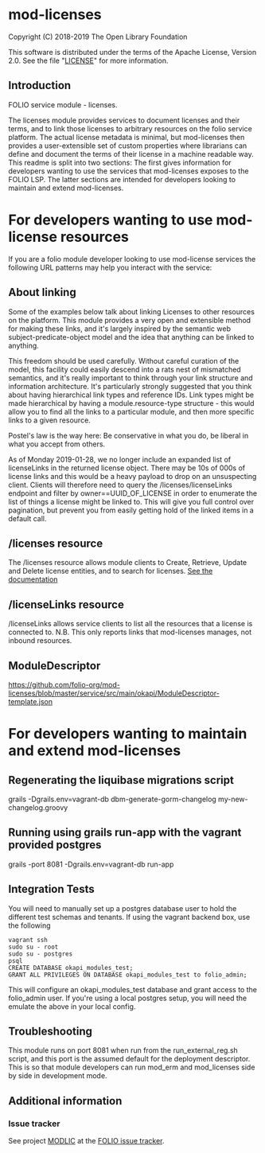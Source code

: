 # mod-licenses

Copyright (C) 2018-2019 The Open Library Foundation

This software is distributed under the terms of the Apache License,
Version 2.0. See the file "[LICENSE](LICENSE)" for more information.

## Introduction

FOLIO service module - licenses.

The licenses module provides services to document licenses and their terms, and to link those licenses to arbitrary resources on the folio service platform. The actual license metadata 
is minimal, but mod-licenses then provides a user-extensible set of custom properties where librarians can define and document the terms of their license in a machine readable way. This readme
is split into two sections: The first gives information for developers wanting to use the services that mod-licenses exposes to the FOLIO LSP. The latter sections are intended for developers
looking to maintain and extend mod-licenses.

# For developers wanting to use mod-license resources

If you are a folio module developer looking to use mod-license services the following URL patterns may help you interact with the service:

## About linking

Some of the examples below talk about linking Licenses to other resources on the platform. This module provides a very open and extensible method for making these links, and it's
largely inspired by the semantic web subject-predicate-object model and the idea that anything can be linked to anything.

This freedom should be used carefully. Without careful curation of the model, this facility could easily descend into a rats nest of mismatched semantics, and it's really important
to think through your link structure and information architecture. It's particularly strongly suggested that you think about having hierarchical link types and reference IDs. Link types might
be made hierarchical by having a module.resource-type structure - this would allow you to find all the links to a particular module, and then more specific links to a given resource.

Postel's law is the way here: Be conservative in what you do, be liberal in what you accept from others.

As of Monday 2019-01-28, we no longer include an expanded list of licenseLinks in the returned license object. There may be 10s of 000s of license links and this would be a 
heavy payload to drop on an unsuspecting client. Clients will therefore need to query the /licenses/licenseLinks endpoint and filter by owner==UUID_OF_LICENSE in order to enumerate
the list of things a license might be linked to. This will give you full control over pagination, but prevent you from easily getting hold of the linked items in a default call.

## /licenses resource

The /licenses resource allows module clients to Create, Retrieve, Update and Delete license entities, and to search for licenses. [See the documentation](./docs/license_resource.md)

## /licenseLinks resource

/licenseLinks allows service clients to list all the resources that a license is connected to. N.B. This only reports links that mod-licenses manages, not inbound resources.

## ModuleDescriptor

https://github.com/folio-org/mod-licenses/blob/master/service/src/main/okapi/ModuleDescriptor-template.json

# For developers wanting to maintain and extend mod-licenses

## Regenerating the liquibase migrations script

grails -Dgrails.env=vagrant-db dbm-generate-gorm-changelog my-new-changelog.groovy

## Running using grails run-app with the vagrant provided postgres

grails -port 8081 -Dgrails.env=vagrant-db run-app

## Integration Tests

You will need to manually set up a postgres database user to hold the different test schemas and tenants. If using the vagrant backend box, use the following

    vagrant ssh
    sudo su - root
    sudo su - postgres
    psql
    CREATE DATABASE okapi_modules_test;
    GRANT ALL PRIVILEGES ON DATABASE okapi_modules_test to folio_admin;

This will configure an okapi_modules_test database and grant access to the folio_admin user. If you're using a local postgres setup, you will need the
emulate the above in your local config.

## Troubleshooting

This module runs on port 8081 when run from the run_external_reg.sh script, and this port is the assumed default for the deployment descriptor. This is so that
module developers can run mod_erm and mod_licenses side by side in development mode.

## Additional information

### Issue tracker

See project [MODLIC](https://issues.folio.org/browse/MODLIC)
at the [FOLIO issue tracker](https://dev.folio.org/guidelines/issue-tracker).

